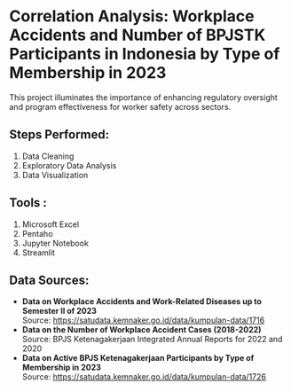 # Correlation Analysis: Workplace Accidents and Number of BPJSTK Participants in Indonesia by Type of Membership in 2023

This project illuminates the importance of enhancing regulatory oversight and program effectiveness for worker safety across sectors. 

## Steps Performed:
1. Data Cleaning
2. Exploratory Data Analysis
3. Data Visualization

## Tools :
1. Microsoft Excel
2. Pentaho
3. Jupyter Notebook
4. Streamlit

## Data Sources:
- **Data on Workplace Accidents and Work-Related Diseases up to Semester II of 2023**  
  Source: https://satudata.kemnaker.go.id/data/kumpulan-data/1716
- **Data on the Number of Workplace Accident Cases (2018-2022)**  
  Source: BPJS Ketenagakerjaan Integrated Annual Reports for 2022 and 2020
- **Data on Active BPJS Ketenagakerjaan Participants by Type of Membership in 2023**  
  Source: https://satudata.kemnaker.go.id/data/kumpulan-data/1726

